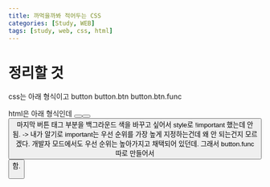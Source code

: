 ```yaml
---
title: 까먹을까봐 적어두는 CSS
categories: [Study, WEB]
tags: [study, web, css, html]
---
```


# 정리할 것

css는 아래 형식이고
button
button.btn
button.btn.func

html은 아래 형식인데
<button>
<button class = "btn">
<button class = "btn func">
마지막 버튼 태그 부분을 백그라운드 색을 바꾸고 싶어서 style로 !important 했는데 안 됨. -> 내가 알기로 important는 우선 순위를 가장 높게 지정하는건데 왜 안 되는건지 모르겠다. 개발자 모드에서도 우선 순위는 높아가지고 채택되어 있던데. 그래서 button.func 따로 만들어서 <button class = "func"> 함.